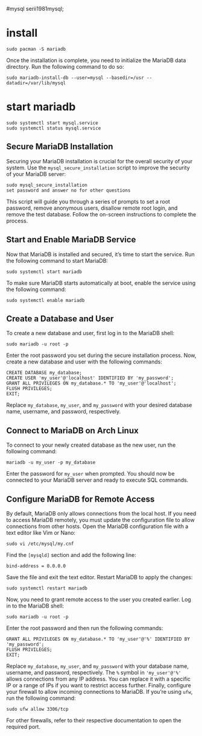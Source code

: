 #mysql 
serii1981mysql;

# install

```
sudo pacman -S mariadb
```

Once the installation is complete, you need to initialize the MariaDB data directory. Run the following command to do so:

```
sudo mariadb-install-db --user=mysql --basedir=/usr --datadir=/var/lib/mysql
```

# start mariadb

```
sudo systemctl start mysql.service
sudo systemctl status mysql.service
```


## Secure MariaDB Installation

Securing your MariaDB installation is crucial for the overall security of your system. Use the `mysql_secure_installation` script to improve the security of your MariaDB server:

```
sudo mysql_secure_installation
set password and answer no for other questions
```

This script will guide you through a series of prompts to set a root password, remove anonymous users, disallow remote root login, and remove the test database. Follow the on-screen instructions to complete the process.

## Start and Enable MariaDB Service

Now that MariaDB is installed and secured, it’s time to start the service. Run the following command to start MariaDB:

```
sudo systemctl start mariadb
```

To make sure MariaDB starts automatically at boot, enable the service using the following command:

```
sudo systemctl enable mariadb
```

## Create a Database and User

To create a new database and user, first log in to the MariaDB shell:

```
sudo mariadb -u root -p
```

Enter the root password you set during the secure installation process. Now, create a new database and user with the following commands:

```
CREATE DATABASE my_database;
CREATE USER 'my_user'@'localhost' IDENTIFIED BY 'my_password';
GRANT ALL PRIVILEGES ON my_database.* TO 'my_user'@'localhost';
FLUSH PRIVILEGES;
EXIT;
```

Replace `my_database`, `my_user`, and `my_password` with your desired database name, username, and password, respectively.

## Connect to MariaDB on Arch Linux

To connect to your newly created database as the new user, run the following command:

```
mariadb -u my_user -p my_database
```

Enter the password for `my_user` when prompted. You should now be connected to your MariaDB server and ready to execute SQL commands.

## Configure MariaDB for Remote Access

By default, MariaDB only allows connections from the local host. If you need to access MariaDB remotely, you must update the configuration file to allow connections from other hosts. Open the MariaDB configuration file with a text editor like Vim or Nano:

```
sudo vi /etc/mysql/my.cnf
```

Find the `[mysqld]` section and add the following line:

```
bind-address = 0.0.0.0
```

Save the file and exit the text editor. Restart MariaDB to apply the changes:

```
sudo systemctl restart mariadb
```

Now, you need to grant remote access to the user you created earlier. Log in to the MariaDB shell:

```
sudo mariadb -u root -p
```

Enter the root password and then run the following commands:

```
GRANT ALL PRIVILEGES ON my_database.* TO 'my_user'@'%' IDENTIFIED BY 'my_password';
FLUSH PRIVILEGES;
EXIT;
```

Replace `my_database`, `my_user`, and `my_password` with your database name, username, and password, respectively. The `%` symbol in `'my_user'@'%'` allows connections from any IP address. You can replace it with a specific IP or a range of IPs if you want to restrict access further.
Finally, configure your firewall to allow incoming connections to MariaDB. If you’re using `ufw`, run the following command:

```
sudo ufw allow 3306/tcp
```

For other firewalls, refer to their respective documentation to open the required port.
